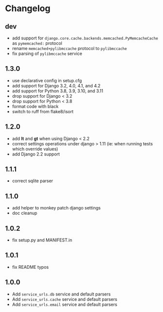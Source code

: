 # Changelog

## dev

* add support for `django.core.cache.backends.memcached.PyMemcacheCache` as `pymemcached:` protocol
* rename `memcached+pylibmccache` protocol to `pylibmccache`
* fix parsing of `pylibmccache` service

## 1.3.0

* use declarative config in setup.cfg
* add support for Django 3.2, 4.0, 4.1, and 4.2
* add support for Python 3.8, 3.9, 3.10, and 3.11
* drop support for Django < 3.2
* drop support for Python < 3.8
* format code with black
* switch to ruff from flake8/isort

## 1.2.0

* add __lt__ and __gt__ when using Django < 2.2
* correct settings operations under django > 1.11 (ie: when running tests which override values)
* add Django 2.2 support

## 1.1.1

* correct sqlite parser

## 1.1.0

* add helper to monkey patch django settings
* doc cleanup

## 1.0.2

* fix setup.py and MANIFEST.in

## 1.0.1

* fix README typos

## 1.0.0

* Add `service_urls.db` service and default parsers
* Add `service_urls.cache` service and default parsers
* Add `service_urls.email` service and default parsers
